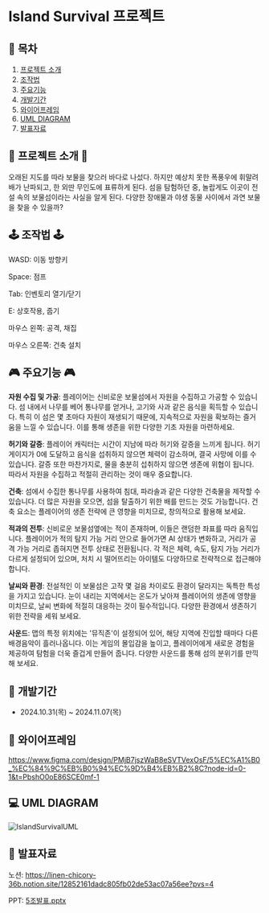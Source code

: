 # Island Survival 프로젝트

## 📖 목차
1. [프로젝트 소개](#프로젝트-소개)
2. [조작법](#조작법)
3. [주요기능](#주요기능)
4. [개발기간](#개발기간)
5. [와이어프레임](#와이어프레임)
6. [UML DIAGRAM](#uml-diagram)
7. [발표자료](#발표자료)
    
## 👾 프로젝트 소개 👾
오래된 지도를 따라 보물을 찾으러 바다로 나섰다. 하지만 예상치 못한 폭풍우에 휘말려 배가 난파되고, 한 외딴 무인도에 표류하게 된다. 섬을 탐험하던 중, 놀랍게도 이곳이 전설 속의 보물섬이라는 사실을 알게 된다. 다양한 장애물과 야생 동물 사이에서 과연 보물을 찾을 수 있을까?

## 🕹️ 조작법 🕹️
WASD: 이동 방향키

Space: 점프

Tab: 인벤토리 열기/닫기

E: 상호작용, 줍기

마우스 왼쪽: 공격, 채집

마우스 오른쪽: 건축 설치

## 🎮 주요기능 🎮
**자원 수집 및 가공**: 플레이어는 신비로운 보물섬에서 자원을 수집하고 가공할 수 있습니다. 섬 내에서 나무를 베어 통나무를 얻거나, 고기와 사과 같은 음식을 획득할 수 있습니다. 특히 이 섬은 몇 초마다 자원이 재생되기 때문에, 지속적으로 자원을 확보하는 즐거움을 느낄 수 있습니다. 이를 통해 생존을 위한 다양한 기초 자원을 마련하세요.

**허기와 갈증**: 플레이어 캐릭터는 시간이 지남에 따라 허기와 갈증을 느끼게 됩니다. 허기 게이지가 0에 도달하고 음식을 섭취하지 않으면 체력이 감소하며, 결국 사망에 이를 수 있습니다. 갈증 또한 마찬가지로, 물을 충분히 섭취하지 않으면 생존에 위협이 됩니다. 따라서 자원을 수집하고 적절히 관리하는 것이 매우 중요합니다.

**건축**: 섬에서 수집한 통나무를 사용하여 침대, 파라솔과 같은 다양한 건축물을 제작할 수 있습니다. 더 많은 자원을 모으면, 섬을 탈출하기 위한 배를 만드는 것도 가능합니다. 건축 요소는 플레이어의 생존 전략에 큰 영향을 미치므로, 창의적으로 활용해 보세요.

**적과의 전투**: 신비로운 보물섬옆에는 적이 존재하며, 이들은 랜덤한 좌표를 따라 움직입니다. 플레이어가 적의 탐지 가능 거리 안으로 들어가면 AI 상태가 변화하고, 거리가 공격 가능 거리로 좁혀지면 전투 상태로 전환됩니다. 각 적은 체력, 속도, 탐지 가능 거리가 다르게 설정되어 있으며, 처치 시 떨어뜨리는 아이템도 다양하므로 전략적으로 접근해야 합니다.

**날씨와 환경**: 전설적인 이 보물섬은 고작 몇 걸음 차이로도 환경이 달라지는 독특한 특성을 가지고 있습니다. 눈이 내리는 지역에서는 온도가 낮아져 플레이어의 생존에 영향을 미치므로, 날씨 변화에 적절히 대응하는 것이 필수적입니다. 다양한 환경에서 생존하기 위한 전략을 세워 보세요.

**사운드**: 맵의 특정 위치에는 '뮤직존'이 설정되어 있어, 해당 지역에 진입할 때마다 다른 배경음악이 흘러나옵니다. 이는 게임의 몰입감을 높이고, 플레이어에게 새로운 경험을 제공하여 탐험을 더욱 즐겁게 만들어 줍니다. 다양한 사운드를 통해 섬의 분위기를 만끽해 보세요.

## :date: 개발기간
- 2024.10.31(목) ~ 2024.11.07(목)

## 📝 와이어프레임
https://www.figma.com/design/PMjB7jszWaB8eSVTVexOsF/5%EC%A1%B0_%EC%84%9C%EB%B0%94%EC%9D%B4%EB%B2%8C?node-id=0-1&t=PbshO0oE86SCE0mf-1

## 💻 UML DIAGRAM
![IslandSurvivalUML](https://github.com/user-attachments/assets/5149b44c-7544-45bb-a22b-5a10cb477dea)

## 📑 발표자료

노션: https://linen-chicory-36b.notion.site/12852161dadc805fb02de53ac07a56ee?pvs=4

PPT: [5조발표.pptx](https://github.com/user-attachments/files/17654660/5.pptx)
